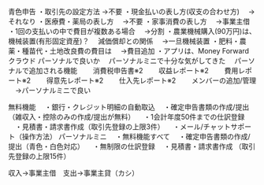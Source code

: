 青色申告
・取引先の設定方法
   →不要
・現金払いの表し方(収支の合わせ方)
　→それなり
・医療費・薬局の表し方
　→不要
・家事消費の表し方
　→事業主借
・1回の支払いの中で費目が複数ある場合
　→分割
・農業機械購入(90万円)は、機械装置(有形固定資産)？
　減価償却との関係
　→一旦機械装置
・肥料・農薬・種苗代・土地改良費の費目は
　→費目追加
・アプリは、Money Forward クラウド パーソナルで良いか
　パーソナルミニで十分な気がしてきた
　パーソナルで追加される機能
　　消費税申告書※2
　　収益レポート※2
　　費用レポート※2
　　得意先レポート※2
　　仕入先レポート※2
　　メンバーの追加/管理
　→パーソナルミニで良い

無料機能
　・銀行・クレジット明細の自動取込
　・確定申告書類の作成/提出（雑収入・控除のみの作成/提出が無料）
　・1会計年度50件までの仕訳登録
　・見積書・請求書作成（取引先登録の上限3件）
　・メール/チャットサポート（操作方法）
パーソナルミニ
　・無料機能すべて
　・確定申告書類の作成/提出（青色・白色対応）
　・無制限の仕訳登録
　・見積書・請求書作成 （取引先登録の上限15件）

収入→事業主借　支出→事業主貸（カシ）